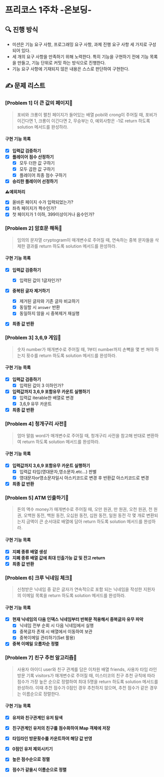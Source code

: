 # 프리코스 1주차 -온보딩-
## 🔍 진행 방식
* 미션은 기능 요구 사항, 프로그래밍 요구 사항, 과제 진행 요구 사항 세 가지로 구성되어 있다.
* 세 개의 요구 사항을 만족하기 위해 노력한다. 특히 기능을 구현하기 전에 기능 목록을 만들고, 기능 단위로 커밋 하는 방식으로 진행한다.
* 기능 요구 사항에 기재되지 않은 내용은 스스로 판단하여 구현한다.

## ✍ 문제 리스트
### [Problem 1] 더 큰 값의 페이지📖
> 포비와 크롱이 펼친 페이지가 들어있는 배열 pobi와 crong이 주어질 때, 포비가 이긴다면 1, 크롱이 이긴다면 2, 무승부는 0, 예외사항은 -1로 return 하도록 solution 메서드를 완성하라.

#### 구현 기능 목록
 * [x] **입력값 검증하기** 
 * [x] **플레이어 점수 산정하기**
    * [x] 모두 더한 값 구하기
    * [x] 모두 곱한 값 구하기
    * [x] 플레이어 최종 점수 구하기
 * [x] **승리한 플레이어 선정하기**

**⚠예외처리**

* [x] 올바른 페이지 수가 입력되었는가?
* [x] 좌측 페이지가 짝수인가?
* [x] 첫 페이지가 1 이하, 399이상이거나 음수인가?

### [Problem 2] 암호문 해독📜
> 임의의 문자열 cryptogram이 매개변수로 주어질 때, 연속하는 중복 문자들을 삭제한 결과를 return 하도록 solution 메서드를 완성하라.

#### 구현 기능 목록
 * [x] **입력값 검증하기** 
    * [x] 입력된 값이 1글자인가?
 * [x] **중복된 글자 제거하기**
    * [x] 제거된 글자와 기존 글자 비교하기
    * [x] 동일할 시 `answer` 반환
    * [x] 동일하지 않을 시 중복제거 재실행
 * [x] **최종 값 반환**


### [Problem 3] 3,6,9 게임👏
> 숫자 number가 매개변수로 주어질 때, 1부터 number까지 손뼉을 몇 번 쳐야 하는지 횟수를 return 하도록 solution 메서드를 완성하라.

#### 구현 기능 목록
 * [x] **입력값 검증하기** 
    * [x] 입력된 값이 3 이하인가?
 * [x] **입력값까지 3,6,9 포함유무 카운트 실행하기**
    * [x] 입력값 iterable한 배열로 변경
    * [x] 3,6,9 유무 카운트
 * [x] **최종 값 반환**

### [Problem 4] 청개구리 사전🐸
> 엄마 말씀 word가 매개변수로 주어질 때, 청개구리 사전을 참고해 반대로 변환하여 return 하도록 solution 메서드를 완성하라.

#### 구현 기능 목록
 * [x] **입력값까지 3,6,9 포함유무 카운트 실행하기**
    * [x] 입력값 타입(영대문자,영소문자.etc...) 판별
    * [x] 영대문자or영소문자일시 아스키코드로 변경 후 반환값 아스키코드로 변경
 * [x] **최종 값 반환**

### [Problem 5] ATM 인출하기🏦
> 돈의 액수 money가 매개변수로 주어질 때, 오만 원권, 만 원권, 오천 원권, 천 원권, 오백원 동전, 백원 동전, 오십원 동전, 십원 동전, 일원 동전 각 몇 개로 변환되는지 금액이 큰 순서대로 배열에 담아 return 하도록 solution 메서드를 완성하라.

#### 구현 기능 목록
 * [x] **지폐 종류 배열 생성**
 * [x] **지폐 종류 배열 값에 최대 인출가능 값 및 잔고 return**
 * [x] **최종 값 반환**

### [Problem 6] 크루 닉네임 체크🤲
> 신청받은 닉네임 중 같은 글자가 연속적으로 포함 되는 닉네임을 작성한 지원자의 이메일 목록을 return 하도록 solution 메서드를 완성하라.

#### 구현 기능 목록
 * [x] **현재 닉네임의 다음 인덱스 닉네임부터 반복문 적용해서 중복글자 유무 파악**
    * [x] 닉네임 전부 순회 시 다음 닉네임에서 실행
    * [x] 중복글자 존재 시 배열에서 이동하여 보관
    * [x] 중복이메일 관리하기(Set 활용)
 * [x] **중복 이메일 오름차순 정렬**

### [Problem 7] 친구 추천 알고리즘👬
> 사용자 아이디 user와 친구 관계를 담은 이차원 배열 friends, 사용자 타임 라인 방문 기록 visitors가 매개변수로 주어질 때, 미스터코의 친구 추천 규칙에 따라 점수가 가장 높은 순으로 정렬하여 최대 5명을 return 하도록 solution 메서드를 완성하라. 이때 추천 점수가 0점인 경우 추천하지 않으며, 추천 점수가 같은 경우는 이름순으로 정렬한다.

#### 구현 기능 목록
 * [x] **유저와 친구관계인 유저 탐색**
 * [x] **친구관계인 유저의 친구를 점수화하여 Map 객체에 저장**
 * [x] **타임라인 방문횟수를 카운트하여 해당 값 반영**
 * [x] **0점인 유저 제외시키기**
 * [x] **높은 점수순으로 정렬**
 * [x] **점수가 같을시 이름순으로 정렬**

